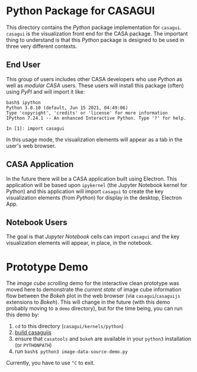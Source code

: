 # Python Package for CASAGUI

This directory contains the _Python_ package implementation for `casagui`.
`casagui` is the visualization front end for the CASA package. The important
thing to understand is that this _Python_ package is designed to be used
in three very different contexts.

## End User

This group of users includes other CASA developers who use _Python_ as well
as _modular CASA_ users. These users will install this package
(often) using _PyPI_ and will import it like:
```
bash$ ipython
Python 3.8.10 (default, Jun 15 2021, 04:49:06) 
Type 'copyright', 'credits' or 'license' for more information
IPython 7.24.1 -- An enhanced Interactive Python. Type '?' for help.

In [1]: import casagui
```
In this usage mode, the visualization elements will appear as a tab in
the user's web browser.

## CASA Application

In the future there will be a CASA application built using Electron. This
application will be based upon `ipykernel` (the Jupyter Notebook kernel
for Python) and this application will import `casagui` to create the
key visualization elements (from _Python_) for display in the desktop,
Electron App.

## Notebook Users

The goal is that _Jupyter Notebook_ cells can import `casagui` and the
key visualization elements will appear, in place, in the notebook.

# Prototype Demo

The _image cube scrolling_ demo for the interactive clean prototype was moved
here to demonstrate the *current state* of image cube information flow
between the _Bokeh_ plot in the web browser (via `casagui`/`casaguijs`
extensions to _Bokeh_). This will change in the future (with this demo
probably moving to a `demo` directory), but for the time being, you
can run this demo by:

1. `cd` to this directory (`casagui/kernels/python`)
1. [build casaguijs](casaguijs/readme.md)
1. ensure that `casatools` and `bokeh` are available in your `python3` installation (or `PYTHONPATH`)
1. run `bash$ python3 image-data-source-demo.py`

Currently, you have to use `^C` to exit.
